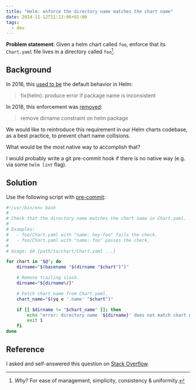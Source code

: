 ```yaml
---
title: "Helm: enforce the directory name matches the chart name"
date: 2024-11-12T11:13:06+01:00
tags:
  - dev
---
```


**Problem statement**: Given a helm chart called `foo`, enforce that its `Chart.yaml` file lives in a directory called `foo`[^1].

[^1]: _Why_? For ease of management, simplicity, consistency & uniformity.

<!--more-->

## Background

In 2016, this [used to be](https://github.com/helm/helm/pull/818/) the default behavior in Helm:

> fix(helm): produce error if package name is inconsistent

In 2018, this enforcement was [removed](https://github.com/helm/helm/pull/4141):

> remove dirname constraint on helm package

We would like to reintroduce this requirement in our Helm charts codebase, as a best practice, to prevent chart name collisions.

What would be the most native way to accomplish that?

I would probably write a git pre-commit hook if there is no native way (e.g. via some `helm lint` flag).

## Solution

Use the following script with [pre-commit](https://pre-commit.com/):

```bash
#!/usr/bin/env bash
#
# Check that the directory name matches the chart name in Chart.yaml.
#
# Examples:
#   - foo/Chart.yaml with "name: hey-foo" fails the check.
#   - foo/Chart.yaml with "name: foo" passes the check.
#
# Usage: $0 [path/to/chart/Chart.yaml ...]

for chart in "$@"; do
	dirname="$(basename "$(dirname "$chart")")"

	# Remove trailing slash.
	dirname="${dirname%/}"

	# Fetch chart name from Chart.yaml.
	chart_name="$(yq e '.name' "$chart")"

	if [[ $dirname != "$chart_name" ]]; then
		echo "error: directory name '${dirname}' does not match chart name '${chart_name}'"
		exit 1
	fi
done
```

## Reference

I asked and self-answered this question on [Stack Overflow](https://stackoverflow.com/questions/79166730/how-to-enforce-that-the-directory-name-must-match-the-chart-name/79180650#79180650).
